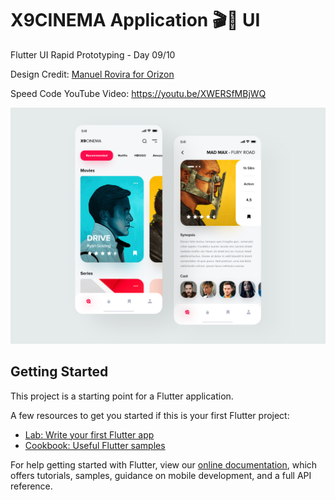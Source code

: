 # X9CINEMA Application 🎬📲 UI

Flutter UI Rapid Prototyping - Day 09/10

Design Credit: [Manuel Rovira for Orizon](https://dribbble.com/shots/10837067-X9CINEMA-Application)

Speed Code YouTube Video: https://youtu.be/XWERSfMBjWQ

![Preview Image](assets/images/preview.png)

## Getting Started

This project is a starting point for a Flutter application.

A few resources to get you started if this is your first Flutter project:

- [Lab: Write your first Flutter app](https://flutter.dev/docs/get-started/codelab)
- [Cookbook: Useful Flutter samples](https://flutter.dev/docs/cookbook)

For help getting started with Flutter, view our
[online documentation](https://flutter.dev/docs), which offers tutorials,
samples, guidance on mobile development, and a full API reference.
